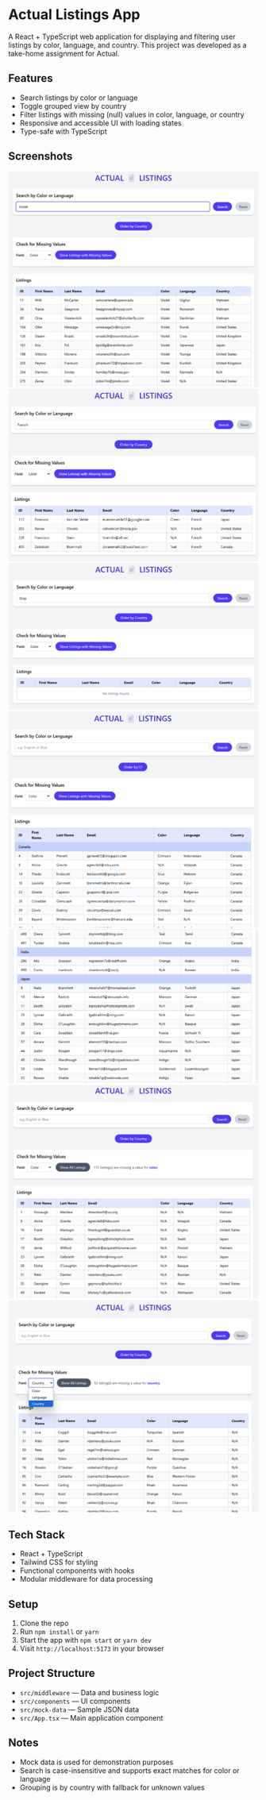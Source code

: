 # Actual Listings App

A React + TypeScript web application for displaying and filtering user listings by color, language, and country. This project was developed as a take-home assignment for Actual.

## Features

- Search listings by color or language
- Toggle grouped view by country
- Filter listings with missing (null) values in color, language, or country
- Responsive and accessible UI with loading states
- Type-safe with TypeScript

## Screenshots

![Screen1](/take-home/public/col-test.png)
![Screen1](/take-home/public/lang-test.png)
![Screen1](/take-home/public/col-void.png)
![Screen1](/take-home/public/order-test.png)
![Screen1](/take-home/public/order-test2.png)
![Screen1](/take-home/public/null-val1.png)
![Screen1](/take-home/public/null-val2.png)


## Tech Stack

- React + TypeScript
- Tailwind CSS for styling
- Functional components with hooks
- Modular middleware for data processing

## Setup

1. Clone the repo
2. Run `npm install` or `yarn`
3. Start the app with `npm start` or `yarn dev`
4. Visit `http://localhost:5173` in your browser

## Project Structure

- `src/middleware` — Data and business logic
- `src/components` — UI components
- `src/mock-data` — Sample JSON data
- `src/App.tsx` — Main application component

## Notes

- Mock data is used for demonstration purposes
- Search is case-insensitive and supports exact matches for color or language
- Grouping is by country with fallback for unknown values
